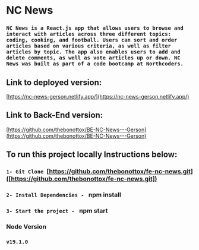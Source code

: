 # NC News

### `NC News is a React.js app that allows users to browse and interact with articles across three different topics: coding, cooking, and football. Users can sort and order articles based on various criteria, as well as filter articles by topic. The app also enables users to add and delete comments, as well as vote articles up or down. NC News was built as part of a code bootcamp at Northcoders.`

## Link to deployed version:
[https://nc-news-gerson.netlify.app/](https://nc-news-gerson.netlify.app/)

## Link to Back-End version:
[https://github.com/thebonottox/BE-NC-News---Gerson](https://github.com/thebonottox/BE-NC-News---Gerson)

## To run this project locally Instructions below:

### `1- Git Clone `[https://github.com/thebonottox/fe-nc-news.git]([https://github.com/thebonottox/fe-nc-news.git])

### `2- Install Dependencies - ` npm install

### `3- Start the project - ` npm start

### Node Version
### `v19.1.0`